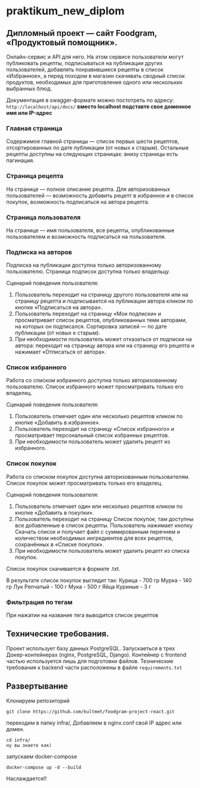 # praktikum_new_diplom

## Дипломный проект — сайт Foodgram, «Продуктовый помощник». 

Oнлайн-сервис и API для него. На этом сервисе пользователи могут публиковать рецепты,
подписываться на публикации других пользователей, добавлять понравившиеся рецепты в 
список «Избранное», а перед походом в магазин скачивать сводный список продуктов, 
необходимых для приготовления одного или нескольких выбранных блюд.

Документация в swagger-формате можно постотреть по адресу:
<code>http://localhost/api/docs/</code> __вместо localhost подставте свое доменное имя или IP-адрес__

### Главная страница

Содержимое главной страницы — список первых шести рецептов, отсортированных по дате публикации (от новых к старым).  Остальные рецепты доступны на следующих страницах: внизу страницы есть пагинация.

### Страница рецепта

На странице — полное описание рецепта. Для авторизованных пользователей — возможность добавить рецепт в избранное и в список покупок, возможность подписаться на автора рецепта.

### Страница пользователя

На странице — имя пользователя, все рецепты, опубликованные пользователем и возможность подписаться на пользователя.

### Подписка на авторов

Подписка на публикации доступна только авторизованному пользователю. Страница подписок доступна только владельцу.

Сценарий поведения пользователя:
1. Пользователь переходит на страницу другого пользователя или на страницу рецепта и подписывается на публикации автора кликом по кнопке «Подписаться на автора».
2. Пользователь переходит на страницу «Мои подписки» и просматривает список рецептов, опубликованных теми авторами, на которых он подписался. Сортировка записей — по дате публикации (от новых к старым).
3. При необходимости пользователь может отказаться от подписки на автора: переходит на страницу автора или на страницу его рецепта и нажимает «Отписаться от автора».

### Список избранного

Работа со списком избранного доступна только авторизованному пользователю. Список избранного может просматривать только его владелец.

Сценарий поведения пользователя:
1. Пользователь отмечает один или несколько рецептов кликом по кнопке «Добавить в избранное».
2. Пользователь переходит на страницу «Список избранного» и просматривает персональный список избранных рецептов.
3. При необходимости пользователь может удалить рецепт из избранного.

### Список покупок

Работа со списком покупок доступна авторизованным пользователям. Список покупок может просматривать только его владелец.

Сценарий поведения пользователя:
1. Пользователь отмечает один или несколько рецептов кликом по кнопке «Добавить в покупки».
2. Пользователь переходит на страницу Список покупок, там доступны все добавленные в список рецепты. Пользователь нажимает кнопку Скачать список и получает файл с суммированным перечнем и количеством необходимых ингредиентов для всех рецептов, сохранённых в «Списке покупок».
3. При необходимости пользователь может удалить рецепт из списка покупок.

Список покупок скачивается в формате .txt.

В результате список покупок выглядит так:
  Курица - 700 гр
  Мурка - 140 гр
  Лук Репчатый - 100 г
  Мука - 500 г
  Яйца Куриные - 3 г

### Фильтрация по тегам

При нажатии на название тега выводится список рецептов

## Технические требования.
Проект использует базу данных PostgreSQL.
Запускаеться в трех Докер-контейнерах (nginx, PostgreSQL, Django). Контейнер с frontend частью используется лишь для подготовки файлов.
Тезнические требования к backend части расположены в файле <code>requirements.txt</code>

## Развертывание
Клонируем репозиторий
```
git clone https://github.com/kultmet/foodgram-project-react.git
```
переходим в папку infra/, Добавляем в nginx.conf свой IP адрес или домен.
```
cd infra/
ну вы знаете как)
```
запускаем docker-compose
```
docker-compose up -d --build
```

Наслаждается!!